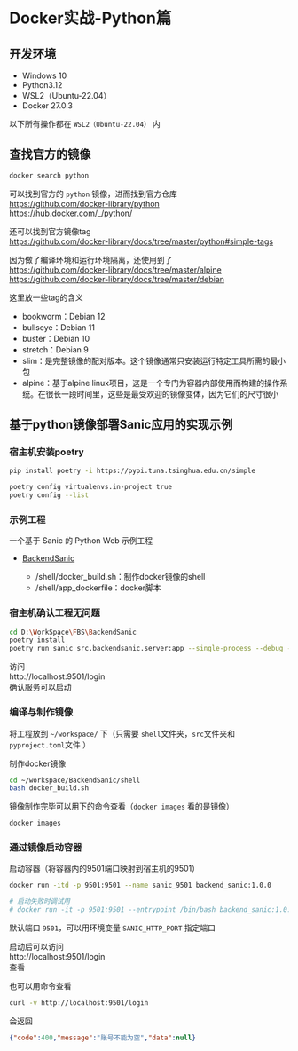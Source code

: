# Docker实战-Python篇

## 开发环境
- Windows 10
- Python3.12
- WSL2（Ubuntu-22.04）
- Docker 27.0.3

以下所有操作都在 ``WSL2（Ubuntu-22.04）`` 内

## 查找官方的镜像

```bash
docker search python
```
可以找到官方的 ``python`` 镜像，进而找到官方仓库  
https://github.com/docker-library/python  
https://hub.docker.com/_/python/  

还可以找到官方镜像tag  
https://github.com/docker-library/docs/tree/master/python#simple-tags

因为做了编译环境和运行环境隔离，还使用到了  
https://github.com/docker-library/docs/tree/master/alpine  
https://github.com/docker-library/docs/tree/master/debian  

这里放一些tag的含义
 - bookworm：Debian 12
 - bullseye：Debian 11
 - buster：Debian 10
 - stretch：Debian 9
 - slim：是完整镜像的配对版本。这个镜像通常只安装运行特定工具所需的最小包
 - alpine：基于alpine linux项目，这是一个专门为容器内部使用而构建的操作系统。在很长一段时间里，这些是最受欢迎的镜像变体，因为它们的尺寸很小

## 基于python镜像部署Sanic应用的实现示例

### 宿主机安装poetry
```bash
pip install poetry -i https://pypi.tuna.tsinghua.edu.cn/simple
```

```bash
poetry config virtualenvs.in-project true
poetry config --list
```

### 示例工程
一个基于 Sanic 的 Python Web 示例工程

 - [BackendSanic](../Framework/BackendSanic/)

     - /shell/docker_build.sh：制作docker镜像的shell
     - /shell/app_dockerfile：docker脚本

### 宿主机确认工程无问题
```bash
cd D:\WorkSpace\FBS\BackendSanic
poetry install
poetry run sanic src.backendsanic.server:app --single-process --debug --no-repl --host=0.0.0.0 --port=9501
```
访问  
http://localhost:9501/login  
确认服务可以启动

### 编译与制作镜像

将工程放到 ``~/workspace/`` 下（只需要 ``shell``文件夹，``src``文件夹和 ``pyproject.toml``文件 ）

制作docker镜像
```bash
cd ~/workspace/BackendSanic/shell
bash docker_build.sh
```
镜像制作完毕可以用下的命令查看（``docker images`` 看的是镜像）
```bash
docker images
```

### 通过镜像启动容器
启动容器（将容器内的9501端口映射到宿主机的9501）
```bash
docker run -itd -p 9501:9501 --name sanic_9501 backend_sanic:1.0.0

# 启动失败时调试用
# docker run -it -p 9501:9501 --entrypoint /bin/bash backend_sanic:1.0.0
```

默认端口 ``9501``，可以用环境变量 ``SANIC_HTTP_PORT`` 指定端口

启动后可以访问  
http://localhost:9501/login  
查看

也可以用命令查看
```bash
curl -v http://localhost:9501/login
```
会返回
```json
{"code":400,"message":"账号不能为空","data":null}
```
